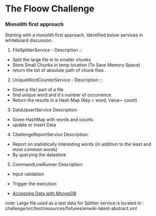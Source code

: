 # The Floow Challenge

### Monolith first approach

Starting with a monolith first approach, Identified below services in whiteboard discussion.

1. FileSplitterService -
Description ::
 * Split the large file in to smaller chunks
 * Store Small Chunks in temp location (To Save Memory Space)
 * return the list of absolute path of chunk files .

2. UniqueWordCounterService -
Description ::
 * Given a file/ part of a file
 * find unique word and it's number of occurrence.
 * Return the results in a Hash Map (Key = word, Value= count)

3. DataUpsertService
Description:
 * Given HashMap with words and counts
 * update or insert Data

4. ChallengeReportService
Description:
 * Report on statistically interesting words (in addition to the least and most common words)
 * By querying the datastore

5. CommandLineRunner
Description:
 * Input validation
 * Trigger the execution


* [Accessing Data with MongoDB](https://spring.io/guides/gs/accessing-data-mongodb/)

note:
Large file used as a test data for Splitter service is located in :
challenge/src/test/resources/fixtures/enwiki-latest-abstract.xml

